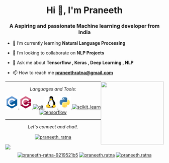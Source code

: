 <h1 align="center">Hi 👋, I'm Praneeth</h1>
<h3 align="center">A Aspiring and passionate Machine learning developer from India</h3>

- 🌱 I’m currently learning **Natural Language Processing**

- 👯 I’m looking to collaborate on **NLP Projects**

- 💬 Ask me about **Tensorflow , Keras , Deep Learning , NLP**

- 📫 How to reach me **praneethratna@gmail.com**
<img align = "right" src = "https://media.giphy.com/media/VTtANKl0beDFQRLDTh/giphy.gif" width = 200 height = 200 />
<p>
<img src="https://github-readme-streak-stats.herokuapp.com/?user=praneethratna&" style="float: left; width: 65%; margin-right: 1%; margin-bottom: 0.5em;" />
</p>

<hr>

<p align="center">
  <i>Languages and Tools:</i>
<p align="center"> <a href="https://www.cprogramming.com/" target="_blank"> <img src="https://raw.githubusercontent.com/devicons/devicon/master/icons/c/c-original.svg" alt="c" width="40" height="40"/> </a> <a href="https://www.w3schools.com/cpp/" target="_blank"> <img src="https://raw.githubusercontent.com/devicons/devicon/master/icons/cplusplus/cplusplus-original.svg" alt="cplusplus" width="40" height="40"/> </a> <a href="https://git-scm.com/" target="_blank"> <img src="https://www.vectorlogo.zone/logos/git-scm/git-scm-icon.svg" alt="git" width="40" height="40"/> </a> <a href="https://www.linux.org/" target="_blank"> <img src="https://raw.githubusercontent.com/devicons/devicon/master/icons/linux/linux-original.svg" alt="linux" width="40" height="40"/> </a> <a href="https://www.python.org" target="_blank"> <img src="https://raw.githubusercontent.com/devicons/devicon/master/icons/python/python-original.svg" alt="python" width="40" height="40"/> </a> <a href="https://scikit-learn.org/" target="_blank"> <img src="https://upload.wikimedia.org/wikipedia/commons/0/05/Scikit_learn_logo_small.svg" alt="scikit_learn" width="40" height="40"/> </a> <a href="https://www.tensorflow.org" target="_blank"> <img src="https://www.vectorlogo.zone/logos/tensorflow/tensorflow-icon.svg" alt="tensorflow" width="40" height="40"/> </a></p>
</p>
<hr>

<p align="center">
  <i>Let's connect and chat!.</i>

<p align="center">
<a href="https://twitter.com/praneeth_ratna" target="blank"><img align="center" src="https://raw.githubusercontent.com/rahuldkjain/github-profile-readme-generator/master/src/images/icons/Social/twitter.svg" alt="praneeth_ratna" height="30" width="40" /></a>
<a href="https://linkedin.com/in/praneeth-ratna-9219521b5" target="blank"><img align="center" src="https://raw.githubusercontent.com/rahuldkjain/github-profile-readme-generator/master/src/images/icons/Social/linked-in-alt.svg" alt="praneeth-ratna-9219521b5" height="30" width="40" /></a>
<a href="https://fb.com/praneeth.ratna" target="blank"><img align="center" src="https://raw.githubusercontent.com/rahuldkjain/github-profile-readme-generator/master/src/images/icons/Social/facebook.svg" alt="praneeth.ratna" height="30" width="40" /></a>
<a href="https://instagram.com/praneeth.ratna" target="blank"><img align="center" src="https://raw.githubusercontent.com/rahuldkjain/github-profile-readme-generator/master/src/images/icons/Social/instagram.svg" alt="praneeth.ratna" height="30" width="40" /></a>
</p>
